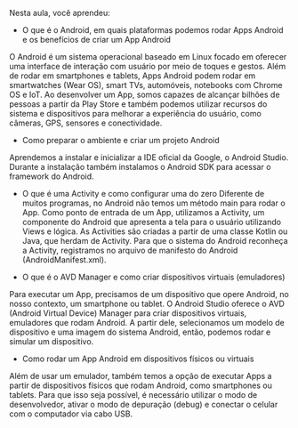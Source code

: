 Nesta aula, você aprendeu:

- O que é o Android, em quais plataformas podemos rodar Apps Android e os benefícios de criar um App Android

O Android é um sistema operacional baseado em Linux focado em oferecer uma interface de interação com usuário por meio de toques e gestos. Além de rodar em smartphones e tablets, Apps Android podem rodar em smartwatches (Wear OS), smart TVs, automóveis, notebooks com Chrome OS e IoT. Ao desenvolver um App, somos capazes de alcançar bilhões de pessoas a partir da Play Store e também podemos utilizar recursos do sistema e dispositivos para melhorar a experiência do usuário, como câmeras, GPS, sensores e conectividade.

- Como preparar o ambiente e criar um projeto Android

Aprendemos a instalar e inicializar a IDE oficial da Google, o Android Studio. Durante a instalação também instalamos o Android SDK para acessar o framework do Android.

- O que é uma Activity e como configurar uma do zero
Diferente de muitos programas, no Android não temos um método main para rodar o App. Como ponto de entrada de um App, utilizamos a Activity, um componente do Android que apresenta a tela para o usuário utilizando Views e lógica. As Activities são criadas a partir de uma classe Kotlin ou Java, que herdam de Activity. Para que o sistema do Android reconheça a Activity, registramos no arquivo de manifesto do Android (AndroidManifest.xml).

- O que é o AVD Manager e como criar dispositivos virtuais (emuladores)

Para executar um App, precisamos de um dispositivo que opere Android, no nosso contexto, um smartphone ou tablet. O Android Studio oferece o AVD (Android Virtual Device) Manager para criar dispositivos virtuais, emuladores que rodam Android. A partir dele, selecionamos um modelo de dispositivo e uma imagem do sistema Android, então, podemos rodar e simular um dispositivo.

- Como rodar um App Android em dispositivos físicos ou virtuais

Além de usar um emulador, também temos a opção de executar Apps a partir de dispositivos físicos que rodam Android, como smartphones ou tablets. Para que isso seja possível, é necessário utilizar o modo de desenvolvedor, ativar o modo de depuração (debug) e conectar o celular com o computador via cabo USB.
